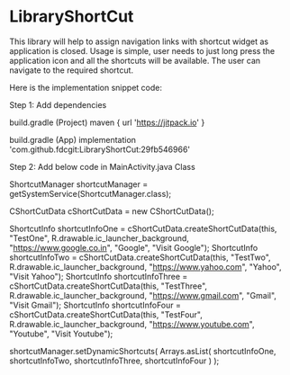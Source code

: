 # LibraryShortCut

This library will help to assign navigation links with shortcut widget as application is closed. 
Usage is simple, user needs to just long press the application icon and all the shortcuts will be available. 
The user can navigate to the required shortcut.

Here is the implementation snippet code:

Step 1: Add dependencies

build.gradle (Project)
maven { url 'https://jitpack.io' }

build.gradle (App)
implementation 'com.github.fdcgit:LibraryShortCut:29fb546966'

Step 2: Add below code in MainActivity.java Class

ShortcutManager shortcutManager = getSystemService(ShortcutManager.class);

CShortCutData cShortCutData = new CShortCutData();

ShortcutInfo shortcutInfoOne = cShortCutData.createShortCutData(this, "TestOne", R.drawable.ic_launcher_background, "https://www.google.co.in", "Google", "Visit Google");
ShortcutInfo shortcutInfoTwo = cShortCutData.createShortCutData(this, "TestTwo", R.drawable.ic_launcher_background, "https://www.yahoo.com", "Yahoo", "Visit Yahoo");
ShortcutInfo shortcutInfoThree = cShortCutData.createShortCutData(this, "TestThree", R.drawable.ic_launcher_background, "https://www.gmail.com", "Gmail", "Visit Gmail");
ShortcutInfo shortcutInfoFour = cShortCutData.createShortCutData(this, "TestFour", R.drawable.ic_launcher_background, "https://www.youtube.com", "Youtube", "Visit Youtube");

shortcutManager.setDynamicShortcuts(
        Arrays.asList(
                shortcutInfoOne,
                shortcutInfoTwo,
                shortcutInfoThree,
                shortcutInfoFour
        )
);
